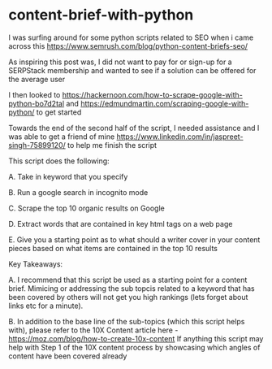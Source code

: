 # content-brief-with-python

I was surfing around for some python scripts related to SEO when i came across this https://www.semrush.com/blog/python-content-briefs-seo/

As inspiring this post was, I did not want to pay for or sign-up for a SERPStack membership and wanted to see if a solution can be offered for the average user

I then looked to https://hackernoon.com/how-to-scrape-google-with-python-bo7d2tal and https://edmundmartin.com/scraping-google-with-python/ to get started

Towards the end of the second half of the script, I needed assistance and I was able to get a friend of mine https://www.linkedin.com/in/jaspreet-singh-75899120/ to help me finish the script

This script does the following:

A. Take in keyword that you specify

B. Run a google search in incognito mode

C. Scrape the top 10 organic results on Google

D. Extract words that are contained in key html tags on a web page

E. Give you a starting point as to what should a writer cover in your content pieces based on what items are contained in the top 10 results

Key Takeaways:

A. I recommend that this script be used as a starting point for a content brief. Mimicing or addressing the sub topcis related to a keyword that has been covered by others will not get you high rankings (lets forget about links etc for a minute).

B. In addition to the base line of the sub-topics (which this script helps with), please refer to the 10X Content article here - https://moz.com/blog/how-to-create-10x-content
If anything this script may help with Step 1 of the 10X content process by showcasing which angles of content have been covered already
